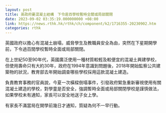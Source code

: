 ```yaml
---
layout: post
title: 英政府憂混凝土結構　下令逾百學校暫時全關或局部關閉
date: 2023-09-02 03:35:19.000000000 +08:00
link: https://news.rthk.hk/rthk/ch/component/k2/1716355-20230902.htm
categories: rthk
---
```


英國政府以擔心有混凝土崩塌，威脅學生及教職員安全為由，突然在下星期開學前，下令過百間學校暫時全面或局部關閉。

在上世紀50至90年代，英國廣泛使用一種材質較輕及較便宜的混凝土興建學校，但使用壽命只有大約30年，政府在1994年意識到問題後，2018年開始監察公共建築物的狀況，教育部去年開始調查哪些學校採用這款混凝土建造。

負責教育事務的官員說，今夏一次橫樑倒塌事件，引發政府緊急重新審視使用有關混凝土建造的學校，對學童是否安全，強調暫時全面或局部關閉學校是謹慎做法，如果學校未有通知，家長可以安全地送子女上學。

有家長不滿當局在開學前幾日才通知，質疑為何不一早行動。
